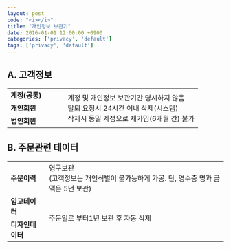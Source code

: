```yaml
---
layout: post
code: "<i></i>"
title: "개인정보 보관기"
date: 2016-01-01 12:00:00 +0900
categories: ['privacy', 'default']
tags: ['privacy', 'default']
---
```


## A. 고객정보

<table width="100%">
    <tbody>
    <tr>
        <td width="30%"><strong>계정(공통)</strong></td>
        <td rowspan="3" class="ta-c">계정 및 개인정보 보관기간 명시하지 않음<br />탈퇴 요청시 24시간 이내 삭제(시스템)<br />삭제시 동일 계정으로 재가입(6개월 간) 불가</td>
    </tr>
    <tr>
        <td><strong>개인회원</strong></td>
    </tr>
    <tr>
        <td><strong>법인회원</strong></td>
    </tr>
    </tbody>
</table>


## B. 주문관련 데이터

<table width="100%">
    <tbody>
    <tr>
        <td><strong>주문이력</strong></td>
        <td class="ta-c">영구보관<br />(고객정보는 개인식별이 불가능하게 가공. 단, 영수증 명과 금액은 5년 보관)</td>
    </tr>
    <tr>
        <td><strong>입고데이터</strong></td>
        <td rowspan="2" class="ta-c">주문일로 부터1년 보관 후 자동 삭제</td>
    </tr>
    <tr>
        <td><strong>디자인데이터</strong></td>
    </tr>
    </tbody>
</table>

